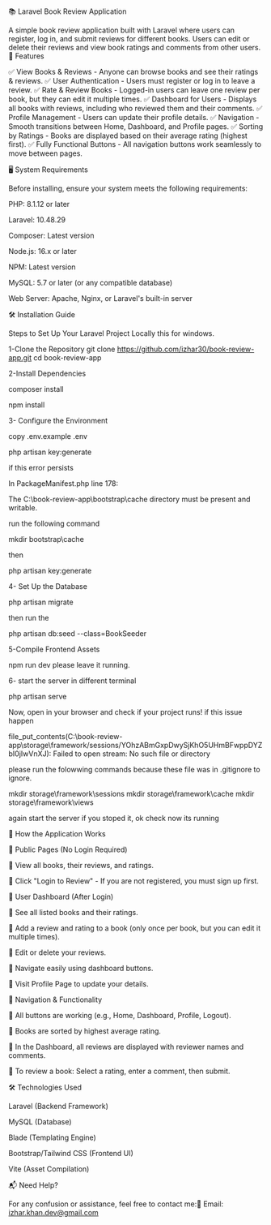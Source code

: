 📚 Laravel Book Review Application

A simple book review application built with Laravel where users can register, log in, and submit reviews for different books. Users can edit or delete their reviews and view book ratings and comments from other users.
🚀 Features

✅ View Books & Reviews - Anyone can browse books and see their ratings & reviews.
✅ User Authentication - Users must register or log in to leave a review.
✅ Rate & Review Books - Logged-in users can leave one review per book, but they can edit it multiple times.
✅ Dashboard for Users - Displays all books with reviews, including who reviewed them and their comments.
✅ Profile Management - Users can update their profile details.
✅ Navigation - Smooth transitions between Home, Dashboard, and Profile pages.
✅ Sorting by Ratings - Books are displayed based on their average rating (highest first).
✅ Fully Functional Buttons - All navigation buttons work seamlessly to move between pages.


🖥️ System Requirements

Before installing, ensure your system meets the following requirements:

PHP: 8.1.12 or later

Laravel: 10.48.29

Composer: Latest version

Node.js: 16.x or later

NPM: Latest version

MySQL: 5.7 or later (or any compatible database)

Web Server: Apache, Nginx, or Laravel's built-in server

🛠️ Installation Guide

Steps to Set Up Your Laravel Project Locally this for windows.

1-Clone the Repository
git clone https://github.com/izhar30/book-review-app.git
cd book-review-app


2-Install Dependencies

composer install

npm install

3- Configure the Environment

  copy .env.example .env

  php artisan key:generate

if this error persists

In PackageManifest.php line 178:

  The C:\book-review-app\bootstrap\cache directory must be present and writable.

run the following command

  mkdir bootstrap\cache
  
then

  php artisan key:generate


4- Set Up the Database

php artisan migrate 

then run the 

php artisan db:seed --class=BookSeeder


5-Compile Frontend Assets

npm run dev
please leave it running.

6- start the server in different terminal 

php artisan serve

Now, open  in your browser and check if your project runs!
if this issue happen 

file_put_contents(C:\book-review-app\storage\framework/sessions/YOhzABmGxpDwySjKhO5UHmBFwppDYZbI0jIwVnXJ): Failed to open stream: No such file or directory



please run  the folowwing commands because these file was in .gitignore to ignore.

mkdir storage\framework\sessions
mkdir storage\framework\cache
mkdir storage\framework\views

again start the server if you stoped it,
ok check now its running



🎯 How the Application Works

🔹 Public Pages (No Login Required)

📌 View all books, their reviews, and ratings.

📌 Click "Login to Review" - If you are not registered, you must sign up first.

🔹 User Dashboard (After Login)

📌 See all listed books and their ratings.

📌 Add a review and rating to a book (only once per book, but you can edit it multiple times).

📌 Edit or delete your reviews.

📌 Navigate easily using dashboard buttons.

📌 Visit Profile Page to update your details.

🔹 Navigation & Functionality

📌 All buttons are working (e.g., Home, Dashboard, Profile, Logout).

📌 Books are sorted by highest average rating.

📌 In the Dashboard, all reviews are displayed with reviewer names and comments.

📌 To review a book: Select a rating, enter a comment, then submit.

🛠️ Technologies Used

Laravel (Backend Framework)

MySQL (Database)

Blade (Templating Engine)

Bootstrap/Tailwind CSS (Frontend UI)

Vite (Asset Compilation)

📬 Need Help?

For any confusion or assistance, feel free to contact me:📧 Email: izhar.khan.dev@gmail.com
